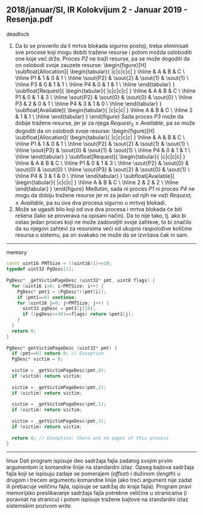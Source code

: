 2018/januar/SI, IR Kolokvijum 2 - Januar 2019 - Resenja.pdf
--------------------------------------------------------------------------------
deadlock
1. Da bi se proverilo da li mrtva blokada sigurno postoji, treba eliminisati sve procese koji mogu dobiti tražene resurse i potom možda osloboditi one koje već drže. Proces *P2* ne traži resurse, pa se može dogoditi da on oslobodi svoje zauzete resurse:
\begin{figure}[H]
\subfloat[Allocation]{
\begin{tabular}{ |c|c|c|c| }
\hline
   & A & B & C \\
\hline
P1 & 1 & 0 & 1 \\
\hline
\sout{P2} & \sout{2} & \sout{1} & \sout{1} \\
\hline
P3 & 0 & 1 & 1 \\
\hline
P4 & 0 & 1 & 1 \\
\hline
\end{tabular}
}
\subfloat[Request]{
\begin{tabular}{ |c|c|c|c| }
\hline
   & A & B & C \\
\hline
P1 & 0 & 1 & 3 \\
\hline
\sout{P2} & \sout{0} & \sout{0} & \sout{0} \\
\hline
P3 & 2 & 0 & 1 \\
\hline
P4 & 3 & 1 & 0 \\
\hline
\end{tabular}
}
\subfloat[Available]{
\begin{tabular}{ |c|c|c| }
\hline
A & B & C \\
\hline
2 & 1 & 1 \\
\hline
\end{tabular}
}
\end{figure}
Sada proces *P3* može da dobije tražene resurse, jer je za njega $Request_3 \leq Available$, pa se može dogoditi da on oslobodi svoje resurse:
\begin{figure}[H]
\subfloat[Allocation]{
\begin{tabular}{ |c|c|c|c| }
\hline
   & A & B & C \\
\hline
P1 & 1 & 0 & 1 \\
\hline
\sout{P2} & \sout{2} & \sout{1} & \sout{1} \\
\hline
\sout{P3} & \sout{0} & \sout{1} & \sout{1} \\
\hline
P4 & 0 & 1 & 1 \\
\hline
\end{tabular}
}
\subfloat[Request]{
\begin{tabular}{ |c|c|c|c| }
\hline
   & A & B & C \\
\hline
P1 & 0 & 1 & 3 \\
\hline
\sout{P2} & \sout{0} & \sout{0} & \sout{0} \\
\hline
\sout{P3} & \sout{2} & \sout{0} & \sout{1} \\
\hline
P4 & 3 & 1 & 0 \\
\hline
\end{tabular}
}
\subfloat[Available]{
\begin{tabular}{ |c|c|c| }
\hline
A & B & C \\
\hline
2 & 2 & 2 \\
\hline
\end{tabular}
}
\end{figure}
Međutim, sada ni proces *P1* ni proces *P4* ne mogu da dobiju tražene resurse jer ni za jedan od njih ne važi $Request_i \leq Available$, pa su ova dva procesa sigurno u mrtvoj blokadi.
2. Može se ugasiti bilo koji od ova dva procesa i mrtva blokada će biti rešena (lako se proverava na opisani način). Da to nije tako, tj. ako bi ostao jedan proces koji ne može zadovoljiti svoje zahteve, to bi značilo da su njegovi zahtevi za resursima veći od ukupno raspoložive količine resursa u sistemu, pa on svakako ne može da se izvršava čak ni sam.

--------------------------------------------------------------------------------
memory
```cpp
const uint16 PMTSize = ((uint16)1)<<10; 
typedef uint32 PgDesc[2]; 
 
PgDesc* _getVictimPageDesc (uint32* pmt, uint8 flags) { 
  for (uint16 i=0; i<PMTSize; i++) { 
    PgDesc* pmt1 = (PgDesc*)(pmt[i]); 
    if (pmt1==0) continue; 
    for (uint16 j=0; j<PMTSize; j++) { 
      uint32 pgDesc = pmt1[j][0]; 
      if ((pgDesc>>30)==flags) return &pmt1[j]; 
    } 
  }   
  return 0; 
} 
 
PgDesc* getVictimPageDesc (uint32* pmt) { 
  if (pmt==0) return 0; // Exception 
  PgDesc* victim = 0; 
 
  victim = _getVictimPageDesc(pmt,0); 
  if (victim) return victim; 
 
  victim = _getVictimPageDesc(pmt,2); 
  if (victim) return victim; 
 
  victim = _getVictimPageDesc(pmt,1); 
  if (victim) return victim; 
 
  victim = _getVictimPageDesc(pmt,3); 
  if (victim) return victim; 
 
  return 0; // Exception: there are no pages of this process 
} 
```

--------------------------------------------------------------------------------
linux
Dati  program  ispisuje  deo  sadržaja  fajla  zadatog  svojim  prvim  argumentom  iz  komandne 
linije  na  standardni  izlaz. Opseg bajtova sadržaja fajla koji se ispisuju zadaje se pomerajem 
(*offset*) i dužinom (*length*) u drugom i trećem argumentu komandne linije (ako treći argument 
nije  zadat  ili  prebacuje  veličinu  fajla,  ispisuje  se  sadržaj  do  kraja  fajla).  Program  pravi 
memorijsko  preslikavanje  sadržaja  fajla  potrebne  veličine  u  stranicama  (i  poravnat  na 
stranicu) i potom ispisuje tražene bajtove na standardni izlaz sistemskim pozivom *write*. 
